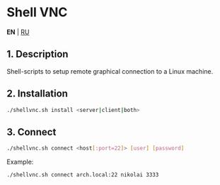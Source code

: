 # Shell VNC

**EN** | [RU](README_RU.md)

## 1. Description

Shell-scripts to setup remote graphical connection to a Linux machine.

## 2. Installation

```bash
./shellvnc.sh install <server|client|both>
```

## 3. Connect

```bash
./shellvnc.sh connect <host[:port=22]> [user] [password]
```

Example:

```bash
./shellvnc.sh connect arch.local:22 nikolai 3333
```
